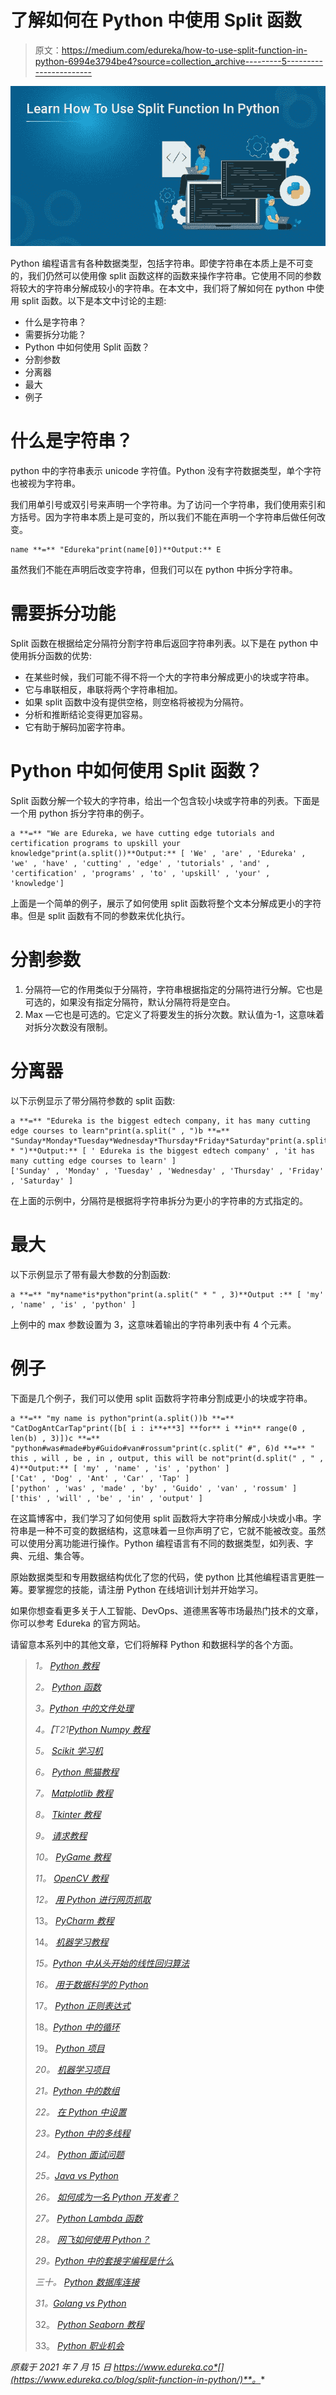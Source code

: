 # 了解如何在 Python 中使用 Split 函数

> 原文：<https://medium.com/edureka/how-to-use-split-function-in-python-6994e3794be4?source=collection_archive---------5----------------------->

![](img/fb71a426a0afa75ea350197e554476e6.png)

Python 编程语言有各种数据类型，包括字符串。即使字符串在本质上是不可变的，我们仍然可以使用像 split 函数这样的函数来操作字符串。它使用不同的参数将较大的字符串分解成较小的字符串。在本文中，我们将了解如何在 python 中使用 split 函数。以下是本文中讨论的主题:

*   什么是字符串？
*   需要拆分功能？
*   Python 中如何使用 Split 函数？
*   分割参数
*   分离器
*   最大
*   例子

# 什么是字符串？

python 中的字符串表示 unicode 字符值。Python 没有字符数据类型，单个字符也被视为字符串。

我们用单引号或双引号来声明一个字符串。为了访问一个字符串，我们使用索引和方括号。因为字符串本质上是可变的，所以我们不能在声明一个字符串后做任何改变。

```
name **=** "Edureka"print(name[0])**Output:** E
```

虽然我们不能在声明后改变字符串，但我们可以在 python 中拆分字符串。

# 需要拆分功能

Split 函数在根据给定分隔符分割字符串后返回字符串列表。以下是在 python 中使用拆分函数的优势:

*   在某些时候，我们可能不得不将一个大的字符串分解成更小的块或字符串。
*   它与串联相反，串联将两个字符串相加。
*   如果 split 函数中没有提供空格，则空格将被视为分隔符。
*   分析和推断结论变得更加容易。
*   它有助于解码加密字符串。

# Python 中如何使用 Split 函数？

Split 函数分解一个较大的字符串，给出一个包含较小块或字符串的列表。下面是一个用 python 拆分字符串的例子。

```
a **=** "We are Edureka, we have cutting edge tutorials and certification programs to upskill your knowledge"print(a.split())**Output:** [ 'We' , 'are' , 'Edureka' , 'we' , 'have' , 'cutting' , 'edge' , 'tutorials' , 'and' , 'certification' , 'programs' , 'to' , 'upskill' , 'your' , 'knowledge']
```

上面是一个简单的例子，展示了如何使用 split 函数将整个文本分解成更小的字符串。但是 split 函数有不同的参数来优化执行。

# 分割参数

1.  分隔符—它的作用类似于分隔符，字符串根据指定的分隔符进行分解。它也是可选的，如果没有指定分隔符，默认分隔符将是空白。
2.  Max —它也是可选的。它定义了将要发生的拆分次数。默认值为-1，这意味着对拆分次数没有限制。

# 分离器

以下示例显示了带分隔符参数的 split 函数:

```
a **=** "Edureka is the biggest edtech company, it has many cutting edge courses to learn"print(a.split(" , ")b **=** "Sunday*Monday*Tuesday*Wednesday*Thursday*Friday*Saturday"print(a.split(" * ")**Output:** [ ' Edureka is the biggest edtech company' , 'it has many cutting edge courses to learn' ]
['Sunday' , 'Monday' , 'Tuesday' , 'Wednesday' , 'Thursday' , 'Friday' , 'Saturday' ]
```

在上面的示例中，分隔符是根据将字符串拆分为更小的字符串的方式指定的。

# 最大

以下示例显示了带有最大参数的分割函数:

```
a **=** "my*name*is*python"print(a.split(" * " , 3)**Output :** [ 'my' , 'name' , 'is' , 'python' ]
```

上例中的 max 参数设置为 3，这意味着输出的字符串列表中有 4 个元素。

# 例子

下面是几个例子，我们可以使用 split 函数将字符串分割成更小的块或字符串。

```
a **=** "my name is python"print(a.split())b **=** "CatDogAntCarTap"print([b[ i : i**+**3] **for** i **in** range(0 , len(b) , 3)])c **=** "python#was#made#by#Guido#van#rossum"print(c.split(" #", 6)d **=** " this , will , be , in , output, this will be not"print(d.split(" , " , 4)**Output:** [ 'my' , 'name' , 'is' , 'python' ]
['Cat' , 'Dog' , 'Ant' , 'Car' , 'Tap' ]
['python' , 'was' , 'made' , 'by' , 'Guido' , 'van' , 'rossum' ]
['this' , 'will' , 'be' , 'in' , 'output' ]
```

在这篇博客中，我们学习了如何使用 split 函数将大字符串分解成小块或小串。字符串是一种不可变的数据结构，这意味着一旦你声明了它，它就不能被改变。虽然可以使用分离功能进行操作。Python 编程语言有不同的数据类型，如列表、字典、元组、集合等。

原始数据类型和专用数据结构优化了您的代码，使 python 比其他编程语言更胜一筹。要掌握您的技能，请注册 Python 在线培训计划并开始学习。

如果你想查看更多关于人工智能、DevOps、道德黑客等市场最热门技术的文章，你可以参考 Edureka 的官方网站。

请留意本系列中的其他文章，它们将解释 Python 和数据科学的各个方面。

> *1。* [*Python 教程*](/edureka/python-tutorial-be1b3d015745)
> 
> *2。* [*Python 函数*](/edureka/python-functions-f0cabca8c4a)
> 
> *3。*[*Python 中的文件处理*](/edureka/file-handling-in-python-e0a6ff96ede9)
> 
> *4。【T21[*Python Numpy 教程*](/edureka/python-numpy-tutorial-89fb8b642c7d)*
> 
> *5。* [*Scikit 学习机*](/edureka/scikit-learn-machine-learning-7a2d92e4dd07)
> 
> *6。* [*Python 熊猫教程*](/edureka/python-pandas-tutorial-c5055c61d12e)
> 
> *7。* [*Matplotlib 教程*](/edureka/python-matplotlib-tutorial-15d148a7bfee)
> 
> *8。* [*Tkinter 教程*](/edureka/tkinter-tutorial-f655d3f4c818)
> 
> *9。* [*请求教程*](/edureka/python-requests-tutorial-30edabfa6a1c)
> 
> *10。* [*PyGame 教程*](/edureka/pygame-tutorial-9874f7e5c0b4)
> 
> *11。* [*OpenCV 教程*](/edureka/python-opencv-tutorial-5549bd4940e3)
> 
> *12。* [*用 Python 进行网页抓取*](/edureka/web-scraping-with-python-d9e6506007bf)
> 
> 13。 [*PyCharm 教程*](/edureka/pycharm-tutorial-d0ec9ce6fb60)
> 
> 14。 [*机器学习教程*](/edureka/machine-learning-tutorial-f2883412fba1)
> 
> *15。*[*Python 中从头开始的线性回归算法*](/edureka/linear-regression-in-python-e66f869cb6ce)
> 
> *16。* [*用于数据科学的 Python*](/edureka/learn-python-for-data-science-1f9f407943d3)
> 
> 17。 [*Python 正则表达式*](/edureka/python-regex-regular-expression-tutorial-f2d17ffcf17e)
> 
> 18。[*Python 中的循环*](/edureka/loops-in-python-fc5b42e2f313)
> 
> 19。 [*Python 项目*](/edureka/python-projects-1f401a555ca0)
> 
> *20。* [*机器学习项目*](/edureka/machine-learning-projects-cb0130d0606f)
> 
> *21。*[*Python 中的数组*](/edureka/arrays-in-python-14aecabec16e)
> 
> *22。* [*在 Python 中设置*](/edureka/sets-in-python-a16b410becf4)
> 
> *23。*[*Python 中的多线程*](/edureka/what-is-mutithreading-19b6349dde0f)
> 
> *24。* [*Python 面试问题*](/edureka/python-interview-questions-a22257bc309f)
> 
> *25。*[*Java vs Python*](/edureka/java-vs-python-31d7433ed9d)
> 
> *26。* [*如何成为一名 Python 开发者？*](/edureka/how-to-become-a-python-developer-462a0093f246)
> 
> *27。* [*Python Lambda 函数*](/edureka/python-lambda-b84d68d449a0)
> 
> *28。* [*网飞如何使用 Python？*](/edureka/how-netflix-uses-python-1e4deb2f8ca5)
> 
> *29。*[*Python 中的套接字编程是什么*](/edureka/socket-programming-python-bbac2d423bf9)
> 
> *三十。* [*Python 数据库连接*](/edureka/python-database-connection-b4f9b301947c)
> 
> *31。*[*Golang vs Python*](/edureka/golang-vs-python-5ac32e1ef2)
> 
> 32。 [*Python Seaborn 教程*](/edureka/python-seaborn-tutorial-646fdddff322)
> 
> 33。 [*Python 职业机会*](/edureka/python-career-opportunities-a2500ce158de)

*原载于 2021 年 7 月 15 日 https://www.edureka.co*[](https://www.edureka.co/blog/split-function-in-python/)**。**